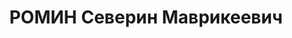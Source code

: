 ---
title: РОМИН Северин Маврикеевич
description: 'Род. в 1889, Варшава, поляк, обр.: высшее, б/п. Проживал: Париж. Референт
  польского телеграфного агентства ПАТ.

  Арестован 27.07.1937. Обв. в шпионаже и террористической деятельности. Приговор:
  ВК ВС СССР, 01.11.1937 – ВМН. Расстрелян 01.11.1937, г.Москва.

  Реабилитирован ГВП СССР 09.12.1991'
---